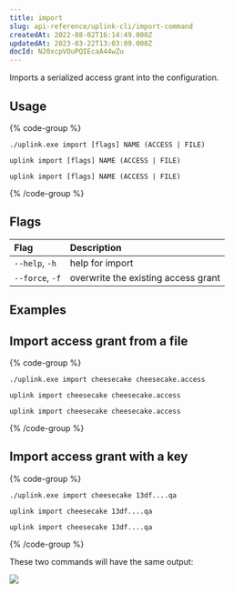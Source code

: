 ```yaml
---
title: import
slug: api-reference/uplink-cli/import-command
createdAt: 2022-08-02T16:14:49.000Z
updatedAt: 2023-03-22T13:03:09.000Z
docId: N20xcpVOuPQIEcaA44wZu
---
```


Imports a serialized access grant into the configuration.

## Usage

{% code-group %}
```windows
./uplink.exe import [flags] NAME (ACCESS | FILE)
```

```linux
uplink import [flags] NAME (ACCESS | FILE)
```

```macos
uplink import [flags] NAME (ACCESS | FILE)
```
{% /code-group %}

## Flags

| Flag            | Description                         |
| :-------------- | :---------------------------------- |
| `--help`, `-h`  | help for import                     |
| `--force`, `-f` | overwrite the existing access grant |

## Examples

## Import access grant from a file

{% code-group %}
```windows
./uplink.exe import cheesecake cheesecake.access
```

```linux
uplink import cheesecake cheesecake.access
```

```macos
uplink import cheesecake cheesecake.access
```
{% /code-group %}

## Import access grant with a key

{% code-group %}
```windows
./uplink.exe import cheesecake 13df....qa
```

```linux
uplink import cheesecake 13df....qa
```

```macos
uplink import cheesecake 13df....qa
```
{% /code-group %}

These two commands will have the same output:

![](https://archbee-image-uploads.s3.amazonaws.com/kv3plx2xmXcUGcVl4Lttj/QMHA8C75PyqDP6qfMVNfR_access-imported.png)

